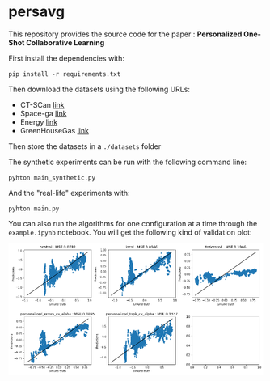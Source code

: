 # persavg

This repository provides the source code for the paper : **Personalized One-Shot Collaborative Learning**

First install the dependencies with:
```
pip install -r requirements.txt
```

Then download the datasets using the following URLs:
- CT-SCan [link](https://archive.ics.uci.edu/dataset/206/relative+location+of+ct+slices+on+axial+axis)
- Space-ga [link](https://mljar.com/machine-learning/use-case/space-ga/)
- Energy [link](https://archive.ics.uci.edu/dataset/321/electricityloaddiagrams20112014)
- GreenHouseGas [link](https://archive.ics.uci.edu/dataset/206/relative+location+of+ct+slices+on+axial+axis)

Then store the datasets in a `./datasets` folder

The synthetic experiments can be run with the following command line:
```
pyhton main_synthetic.py
```
And the "real-life" experiments with:
```
pyhton main.py
```

You can also run the algorithms for one configuration at a time through the `example.ipynb` notebook. You will get the following kind of validation plot:

![results](results.png)
